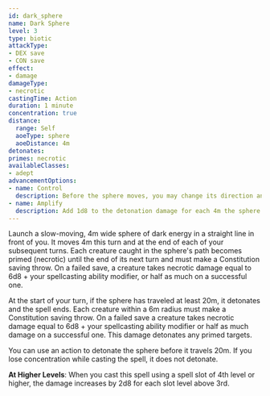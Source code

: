```yaml
---
id: dark_sphere
name: Dark Sphere
level: 3
type: biotic
attackType:
- DEX save
- CON save
effect:
- damage
damageType:
- necrotic
castingTime: Action
duration: 1 minute
concentration: true
distance:
  range: Self
  aoeType: sphere
  aoeDistance: 4m
detonates: 
primes: necrotic
availableClasses:
- adept
advancementOptions:
- name: Control
  description: Before the sphere moves, you may change its direction and speed. Its speed becomes 4m, 6m, or 8m.
- name: Amplify
  description: Add 1d8 to the detonation damage for each 4m the sphere travels.
---
```

Launch a slow-moving, 4m wide sphere of dark energy in a straight line in front of you. It moves 4m this turn and at the
end of each of your subsequent turns. Each creature caught in the sphere's path becomes primed (necrotic) until the end of
its next turn and must make a Constitution saving throw. On a failed save, a creature takes necrotic damage equal to 6d8 +
your spellcasting ability modifier, or half as much on a successful one.

At the start of your turn, if the sphere has traveled at least 20m, it detonates and the spell ends. Each creature within
a 6m radius must make a Constitution saving throw. On a failed save a creature takes necrotic damage equal to 6d8 +
your spellcasting ability modifier or half as much damage on a successful one. This damage detonates any primed targets.

You can use an action to detonate the sphere before it travels 20m. If you lose concentration while casting the spell,
it does not detonate.

__At Higher Levels__: When you cast this spell using a spell slot of 4th level or higher, the damage increases by 2d8
for each slot level above 3rd.